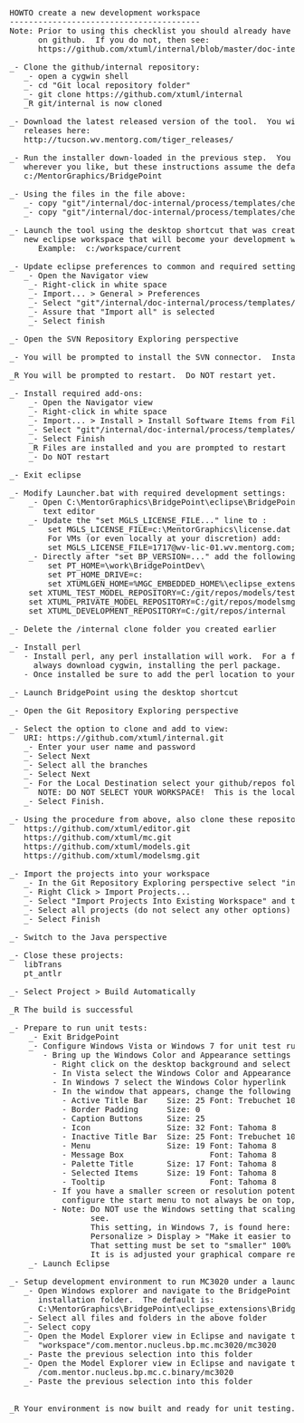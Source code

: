 <pre>
HOWTO create a new development workspace
----------------------------------------
Note: Prior to using this checklist you should already have an account
      on github.  If you do not, then see:
      https://github.com/xtuml/internal/blob/master/doc-internal/process/templates/checklists/new-start.chk

_- Clone the github/internal repository:
   _- open a cygwin shell
   _- cd "Git local repository folder"
   _- git clone https://github.com/xtuml/internal
   _R git/internal is now cloned
   
_- Download the latest released version of the tool.  You will find all the 
   releases here:
   http://tucson.wv.mentorg.com/tiger_releases/
   
_- Run the installer down-loaded in the previous step.  You can install
   wherever you like, but these instructions assume the default:
   c:/MentorGraphics/BridgePoint
   
_- Using the files in the file above:
   _- copy "git"/internal/doc-internal/process/templates/checklists/development-workspace-setup/BridgePointDev into c:/MentorGraphics
   _- copy "git"/internal/doc-internal/process/templates/checklists/development-workspace-setup/dropins/* into C:\MentorGraphics\BridgePoint\eclipse\dropins

_- Launch the tool using the desktop shortcut that was created and open a 
   new eclipse workspace that will become your development workspace.
      Example:  c:/workspace/current

_- Update eclipse preferences to common and required settings:
   _- Open the Navigator view
	_- Right-click in white space
	_- Import... > General > Preferences
	_- Select "git"/internal/doc-internal/process/templates/checklists/development-workspace-setup/EclipsePreferences.epf
	_- Assure that "Import all" is selected
	_- Select finish
	
_- Open the SVN Repository Exploring perspective

_- You will be prompted to install the SVN connector.  Install the latest available of the SVN Kit connector.
   
_R You will be prompted to restart.  Do NOT restart yet.
	
_- Install required add-ons:
    _- Open the Navigator view
    _- Right-click in white space
    _- Import... > Install > Install Software Items from File
    _- Select "git"/internal/doc-internal/process/templates/checklists/development-workspace-setup/xtUML_dev_eclipse_addons.p2f
    _- Select Finish
    _R Files are installed and you are prompted to restart
    _- Do NOT restart
    
_- Exit eclipse

_- Modify Launcher.bat with required development settings:
    _- Open C:\MentorGraphics\BridgePoint\eclipse\BridgePoint_Launcher.bat in a
       text editor
    _- Update the "set MGLS_LICENSE_FILE..." line to :
        set MGLS_LICENSE_FILE=c:\MentorGraphics\license.dat   
        For VMs (or even locally at your discretion) add:
        set MGLS_LICENSE_FILE=1717@wv-lic-01.wv.mentorg.com;1717@wv-lic-02.wv.mentorg.com;1717@svr-azt-eng-01  
    _- Directly after "set BP_VERSION=..." add the following:
        set PT_HOME=\work\BridgePointDev\
        set PT_HOME_DRIVE=c:
        set XTUMLGEN_HOME=%MGC_EMBEDDED_HOME%\eclipse_extensions\BridgePoint\eclipse\plugins\com.mentor.nucleus.bp.dap.pkg_%BP_VERSION%\bridgepoint
 	set XTUML_TEST_MODEL_REPOSITORY=C:/git/repos/models/test/
	set XTUML_PRIVATE_MODEL_REPOSITORY=C:/git/repos/modelsmg/test/
	set XTUML_DEVELOPMENT_REPOSITORY=C:/git/repos/internal

_- Delete the <git>/internal clone folder you created earlier

_- Install perl
   - Install perl, any perl installation will work.  For a free version you can
     always download cygwin, installing the perl package.
   - Once installed be sure to add the perl location to your PATH variable.

_- Launch BridgePoint using the desktop shortcut

_- Open the Git Repository Exploring perspective

_- Select the option to clone and add to view:
   URI: https://github.com/xtuml/internal.git
   _- Enter your user name and password
   _- Select Next
   _- Select all the branches
   _- Select Next
   _- For the Local Destination select your github/repos folder.
      NOTE: DO NOT SELECT YOUR WORKSPACE!  This is the local RCS repository.
   _- Select Finish.

_- Using the procedure from above, also clone these repositories:
   https://github.com/xtuml/editor.git
   https://github.com/xtuml/mc.git
   https://github.com/xtuml/models.git
   https://github.com/xtuml/modelsmg.git
   
_- Import the projects into your workspace
   _- In the Git Repository Exploring perspective select "internal"
   _- Right Click > Import Projects...
   _- Select "Import Projects Into Existing Workspace" and then "Next"
   _- Select all projects (do not select any other options)
   _- Select Finish
   
_- Switch to the Java perspective

_- Close these projects:
   libTrans
   pt_antlr
   
_- Select Project > Build Automatically

_R The build is successful

_- Prepare to run unit tests:
    _- Exit BridgePoint
	_- Configure Windows Vista or Windows 7 for unit test running
	   - Bring up the Windows Color and Appearance settings
	     - Right click on the desktop background and select Personalize
	     - In Vista select the Windows Color and Appearance hyperlink
	     - In Windows 7 select the Windows Color hyperlink
	     - In the window that appears, change the following attributes:
	       - Active Title Bar    Size: 25 Font: Trebuchet 10
	       - Border Padding      Size: 0
	       - Caption Buttons     Size: 25
	       - Icon                Size: 32 Font: Tahoma 8
	       - Inactive Title Bar  Size: 25 Font: Trebuchet 10
	       - Menu                Size: 19 Font: Tahoma 8
	       - Message Box                  Font: Tahoma 8
	       - Palette Title       Size: 17 Font: Tahoma 8
	       - Selected Items      Size: 19 Font: Tahoma 8
	       - Tooltip                      Font: Tahoma 8
	     - If you have a smaller screen or resolution potential you may need to
	       configure the start menu to not always be on top, or set it to auto-hide.
	     - Note: Do NOT use the Windows setting that scaling text to make it easier to 
	             see. 
	             This setting, in Windows 7, is found here:
	             Personalize > Display > "Make it easier to read what is on your machine"
	             That setting must be set to "smaller" 100%
	             It is is adjusted your graphical compare restuls will not match,
	_- Launch Eclipse

_- Setup development environment to run MC3020 under a launch configuration
   _- Open Windows explorer and navigate to the BridgePoint plugin 
      installation folder.  The default is:
      C:\MentorGraphics\BridgePoint\eclipse_extensions\BridgePoint\eclipse\plugins\com.mentor.nucleus.bp.mc.mc3020_"ver"\mc3020
   _- Select all files and folders in the above folder
   _- Select copy
   _- Open the Model Explorer view in Eclipse and navigate to:
      "workspace"/com.mentor.nucleus.bp.mc.mc3020/mc3020
   _- Paste the previous selection into this folder
   _- Open the Model Explorer view in Eclipse and navigate to:
      <workspace>/com.mentor.nucleus.bp.mc.c.binary/mc3020
   _- Paste the previous selection into this folder
       
	
_R Your environment is now built and ready for unit testing.


</pre>
 
